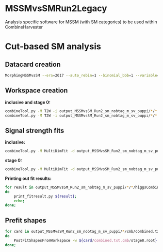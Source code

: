# MSSMvsSMRun2Legacy
Analysis specific software for MSSM (with SM categories) to be used within CombineHarvester

# Cut-based SM analysis

## Datacard creation

```bash
MorphingMSSMvsSM --era=2017 --auto_rebin=1 --binomial_bbb=1 --variable=m_sv_puppi --categories=sm_nobtag
```

## Workspace creation

**inclusive and stage 0:**

```bash
combineTool.py -M T2W -i output_MSSMvsSM_Run2_sm_nobtag_m_sv_puppi/*/* --parallel 10 -o inclusive.root
combineTool.py -M T2W -i output_MSSMvsSM_Run2_sm_nobtag_m_sv_puppi/*/* --parallel 10 -o stage0.root -P HiggsAnalysis.CombinedLimit.PhysicsModel:multiSignalModel --PO '"map=^.*/ggH125.?$:r_ggH[1,-9,11]"' --PO '"map=^.*/qqH125.?$:r_qqH[1,-9,11]"'
```

## Signal strength fits

**inclusive:**

```bash
combineTool.py -M MultiDimFit -d output_MSSMvsSM_Run2_sm_nobtag_m_sv_puppi/*/*/inclusive.root --algo singles --robustFit 1 --X-rtd MINIMIZER_analytic --cminDefaultMinimizerStrategy 0 --floatOtherPOIs 1 -t -1 --expectSignal 1 -n .inclusive -v1 --there --parallel 10 --setParameterRanges r=-3.0,5.0
```

**stage 0:**

```bash
combineTool.py -M MultiDimFit -d output_MSSMvsSM_Run2_sm_nobtag_m_sv_puppi/*/*/stage0.root --algo singles --robustFit 1 --X-rtd MINIMIZER_analytic --cminDefaultMinimizerStrategy 0 --floatOtherPOIs 1 -t -1 --expectSignal 1 -n .stage0 -v1 --there --parallel 10
```

**Printing out fit results:**

```bash
for result in output_MSSMvsSM_Run2_sm_nobtag_m_sv_puppi/*/*/higgsCombine.*.MultiDimFit*.root;
do
    print_fitresult.py ${result};
    echo;
done;
```

## Prefit shapes

```bash
for card in output_MSSMvsSM_Run2_sm_nobtag_m_sv_puppi/*/cmb/combined.txt.cmb;
do
    PostFitShapesFromWorkspace -w ${card/combined.txt.cmb/stage0.root}  -o ${card/combined.txt.cmb/prefit_shapes.root} -d ${card}
done;
```
